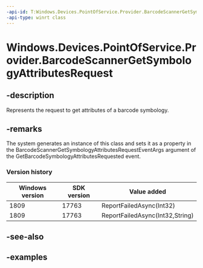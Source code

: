 ```yaml
---
-api-id: T:Windows.Devices.PointOfService.Provider.BarcodeScannerGetSymbologyAttributesRequest
-api-type: winrt class
---
```


<!-- Class syntax.
public class BarcodeScannerGetSymbologyAttributesRequest 
-->

# Windows.Devices.PointOfService.Provider.BarcodeScannerGetSymbologyAttributesRequest

## -description
Represents the request to get attributes of a barcode symbology.

## -remarks
The system generates an instance of this class and sets it as a property in the BarcodeScannerGetSymbologyAttributesRequestEventArgs argument of the GetBarcodeSymbologyAttributesRequested event.

### Version history

| Windows version | SDK version | Value added |
| -- | -- | -- |
| 1809 | 17763 | ReportFailedAsync(Int32) |
| 1809 | 17763 | ReportFailedAsync(Int32,String) |

## -see-also

## -examples

